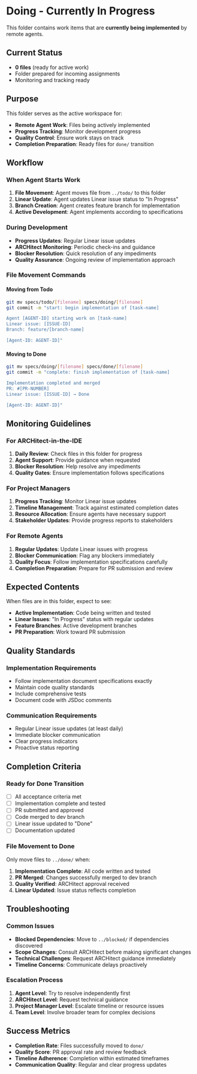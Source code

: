 # Doing - Currently In Progress

This folder contains work items that are **currently being implemented** by remote agents.

## Current Status
- **0 files** (ready for active work)
- Folder prepared for incoming assignments
- Monitoring and tracking ready

## Purpose

This folder serves as the active workspace for:
- **Remote Agent Work**: Files being actively implemented
- **Progress Tracking**: Monitor development progress
- **Quality Control**: Ensure work stays on track
- **Completion Preparation**: Ready files for `done/` transition

## Workflow

### When Agent Starts Work
1. **File Movement**: Agent moves file from `../todo/` to this folder
2. **Linear Update**: Agent updates Linear issue status to "In Progress"
3. **Branch Creation**: Agent creates feature branch for implementation
4. **Active Development**: Agent implements according to specifications

### During Development
- **Progress Updates**: Regular Linear issue updates
- **ARCHitect Monitoring**: Periodic check-ins and guidance
- **Blocker Resolution**: Quick resolution of any impediments
- **Quality Assurance**: Ongoing review of implementation approach

### File Movement Commands

#### Moving from Todo
```bash
git mv specs/todo/[filename] specs/doing/[filename]
git commit -m "start: begin implementation of [task-name]

Agent [AGENT-ID] starting work on [task-name]
Linear issue: [ISSUE-ID]
Branch: feature/[branch-name]

[Agent-ID: AGENT-ID]"
```

#### Moving to Done
```bash
git mv specs/doing/[filename] specs/done/[filename]
git commit -m "complete: finish implementation of [task-name]

Implementation completed and merged
PR: #[PR-NUMBER]
Linear issue: [ISSUE-ID] → Done

[Agent-ID: AGENT-ID]"
```

## Monitoring Guidelines

### For ARCHitect-in-the-IDE
1. **Daily Review**: Check files in this folder for progress
2. **Agent Support**: Provide guidance when requested
3. **Blocker Resolution**: Help resolve any impediments
4. **Quality Gates**: Ensure implementation follows specifications

### For Project Managers
1. **Progress Tracking**: Monitor Linear issue updates
2. **Timeline Management**: Track against estimated completion dates
3. **Resource Allocation**: Ensure agents have necessary support
4. **Stakeholder Updates**: Provide progress reports to stakeholders

### For Remote Agents
1. **Regular Updates**: Update Linear issues with progress
2. **Blocker Communication**: Flag any blockers immediately
3. **Quality Focus**: Follow implementation specifications carefully
4. **Completion Preparation**: Prepare for PR submission and review

## Expected Contents

When files are in this folder, expect to see:
- **Active Implementation**: Code being written and tested
- **Linear Issues**: "In Progress" status with regular updates
- **Feature Branches**: Active development branches
- **PR Preparation**: Work toward PR submission

## Quality Standards

### Implementation Requirements
- Follow implementation document specifications exactly
- Maintain code quality standards
- Include comprehensive tests
- Document code with JSDoc comments

### Communication Requirements
- Regular Linear issue updates (at least daily)
- Immediate blocker communication
- Clear progress indicators
- Proactive status reporting

## Completion Criteria

### Ready for Done Transition
- [ ] All acceptance criteria met
- [ ] Implementation complete and tested
- [ ] PR submitted and approved
- [ ] Code merged to dev branch
- [ ] Linear issue updated to "Done"
- [ ] Documentation updated

### File Movement to Done
Only move files to `../done/` when:
1. **Implementation Complete**: All code written and tested
2. **PR Merged**: Changes successfully merged to dev branch
3. **Quality Verified**: ARCHitect approval received
4. **Linear Updated**: Issue status reflects completion

## Troubleshooting

### Common Issues
- **Blocked Dependencies**: Move to `../blocked/` if dependencies discovered
- **Scope Changes**: Consult ARCHitect before making significant changes
- **Technical Challenges**: Request ARCHitect guidance immediately
- **Timeline Concerns**: Communicate delays proactively

### Escalation Process
1. **Agent Level**: Try to resolve independently first
2. **ARCHitect Level**: Request technical guidance
3. **Project Manager Level**: Escalate timeline or resource issues
4. **Team Level**: Involve broader team for complex decisions

## Success Metrics

- **Completion Rate**: Files successfully moved to `done/`
- **Quality Score**: PR approval rate and review feedback
- **Timeline Adherence**: Completion within estimated timeframes
- **Communication Quality**: Regular and clear progress updates
